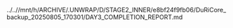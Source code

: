 ../..//mnt/h/ARCHIVE/.UNWRAP/D/STAGE2_INNER/e8bf24f9fb06/DuRiCore_backup_20250805_170301/DAY3_COMPLETION_REPORT.md